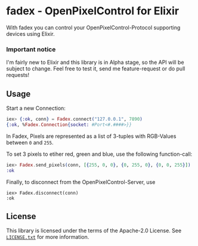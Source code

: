 # fadex - OpenPixelControl for Elixir
With fadex you can control your OpenPixelControl-Protocol supporting devices using Elixir.

### Important notice
I'm fairly new to Elixir and this library is in Alpha stage, so the API will be subject to change. Feel free to test it, send me feature-request or do pull requests!

## Usage
Start a new Connection:
```elixir
iex> {:ok, conn} = Fadex.connect("127.0.0.1", 7890)
{:ok, %Fadex.Connection{socket: #Port<#.####>}}
```

In Fadex, Pixels are represented as a list of 3-tuples with RGB-Values between `0` and `255`.

To set 3 pixels to etiher red, green and blue, use the following function-call:
```elixir
iex> Fadex.send_pixels(conn, [{255, 0, 0}, {0, 255, 0}, {0, 0, 255}])
:ok
```

Finally, to disconnect from the OpenPixelControl-Server, use
```
iex> Fadex.disconnect(conn)
:ok
```

## License
This library is licensed under the terms of the Apache-2.0 License. See [`LICENSE.txt`](https://github.com/lschuermann/fadex/blob/master/LICENSE.txt) for more information.